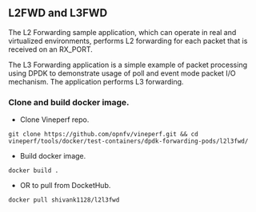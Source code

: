 ## L2FWD and L3FWD 
The L2 Forwarding sample application, which can operate in real and virtualized environments, performs L2 forwarding for each packet that is received on an RX_PORT.  

The L3 Forwarding application is a simple example of packet processing using DPDK to demonstrate usage of poll and event mode packet I/O mechanism. The application performs L3 forwarding.

### Clone and build docker image.
* Clone Vineperf repo.
```
git clone https://github.com/opnfv/vineperf.git && cd vineperf/tools/docker/test-containers/dpdk-forwarding-pods/l2l3fwd/
```
* Build docker image.
```
docker build .
```
* OR to pull from DocketHub.
```
docker pull shivank1128/l2l3fwd
```
